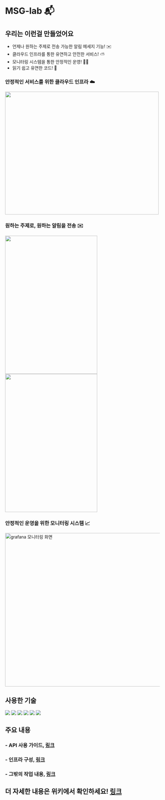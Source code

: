# MSG-lab 📬

## 우리는 이런걸 만들었어요

- 언제나 원하는 주제로 전송 가능한 알림 메세지 기능! ✉️
- 클라우드 인프라를 통한 유연하고 안전한 서비스! ⛅️
- 모니터링 시스템을 통한 안정적인 운영! 👨‍🔧
- 읽기 쉽고 유연한 코드! 📝

### 안정적인 서비스를 위한 클라우드 인프라 ☁️

<img src="https://user-images.githubusercontent.com/46879264/206967763-9c81e26e-8720-4489-a579-0e8cc9a595ab.png" width=500 height=400 />

### 원하는 주제로, 원하는 알림을 전송 ✉️

<img src="https://user-images.githubusercontent.com/46879264/207231748-1c1d6c4c-6574-4aec-b35d-ddbff0f8452b.png" width=300 height=450 />

<img src="https://user-images.githubusercontent.com/46879264/207231754-cf4782e4-a1bd-469f-a5cb-2c3e507032ea.png" width=300 height=450 />

### 안정적인 운영을 위한 모니터링 시스템 📈

<img alt="grafana 모니터링 화면" src="https://user-images.githubusercontent.com/46879264/207805584-0aef9e36-72bb-4d65-af64-b8de9196f4e5.png" width=900 height=500/>

## 사용한 기술

<img src="https://img.shields.io/badge/Java-007396?style=flat-square&logo=java&logoColor=white"/>

<img src="https://img.shields.io/badge/Docker-2496ED?style=flat-square&logo=Docker&logoColor=white"/>

<img src="https://img.shields.io/badge/Spring-6DB33F?style=flat-square&logo=Spring&logoColor=white"/>

<img src="https://img.shields.io/badge/-Prometheus-purple">

<img src="https://img.shields.io/badge/-Grafana-orange">

<img src="https://img.shields.io/badge/-Naver--Cloud-green">

## 주요 내용

### - API 사용 가이드, [링크](https://github.com/f-lab-edu/MSG-lab/wiki/API)
### - 인프라 구성, [링크](https://github.com/f-lab-edu/MSG-lab/wiki/%EC%9D%B8%ED%94%84%EB%9D%BC-%EA%B5%AC%EC%84%B1)
### - 그밖의 작업 내용, [링크](https://github.com/f-lab-edu/MSG-lab/wiki/%EC%9E%91%EC%97%85-%EB%82%B4%EC%9A%A9) 

## 더 자세한 내용은 위키에서 확인하세요! [링크](https://github.com/f-lab-edu/MSG-lab/wiki)
